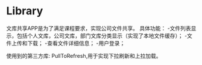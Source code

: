 # Library
文库共享APP是为了满足课程要求，实现公司文件共享。 
具体功能：
-文件列表显示，包括个人文库，公司文库，部门文库分类显示（实现了本地文件缓存）； 
-文件上传和下载； 
-查看文件详细信息； 
-用户登录；

使用到的第三方库: PullToRefresh,用于实现下拉刷新和上拉加载。

